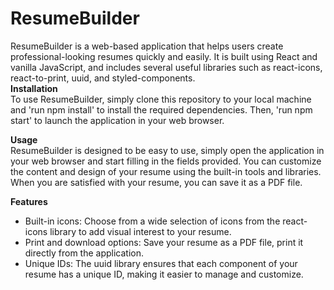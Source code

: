 <h1>ResumeBuilder</h1>
ResumeBuilder is a web-based application that helps users create professional-looking resumes quickly and easily. It is built using React and vanilla JavaScript, and includes several useful libraries such as react-icons, react-to-print, uuid, and styled-components.

<br />
<b>Installation</b>
<br />
To use ResumeBuilder, simply clone this repository to your local machine and 'run npm install' to install the required dependencies. Then, 'run npm start' to launch the application in your web browser.

<b>Usage</b>
<br />
ResumeBuilder is designed to be easy to use, simply open the application in your web browser and start filling in the fields provided. You can customize the content and design of your resume using the built-in tools and libraries.
When you are satisfied with your resume, you can save it as a PDF file.

<b>Features</b>
<br />
<ul>
  <li>Built-in icons: Choose from a wide selection of icons from the react-icons library to add visual interest to your resume.</li>
  <li>Print and download options: Save your resume as a PDF file, print it directly from the application.</li>
  <li>Unique IDs: The uuid library ensures that each component of your resume has a unique ID, making it easier to manage and customize.</li>
</ul>

